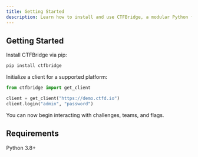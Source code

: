 ```yaml
---
title: Getting Started
description: Learn how to install and use CTFBridge, a modular Python framework for interacting with CTF platforms like CTFd and rCTF. Supports login, challenge interaction, and more.
---
```


## Getting Started

Install CTFBridge via pip:

```bash
pip install ctfbridge
```

Initialize a client for a supported platform:

```python
from ctfbridge import get_client

client = get_client("https://demo.ctfd.io")
client.login("admin", "password")
```

You can now begin interacting with challenges, teams, and flags.

## Requirements

Python 3.8+

